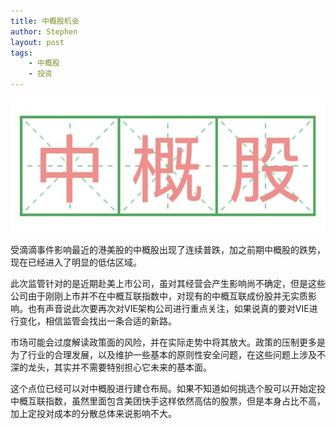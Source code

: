 ```yaml
---
title: 中概股机会
author: Stephen
layout: post
tags:
    - 中概股
    - 投资
---
```


<img src="/assets/imgs/202178.jpg" alt="china concept stocks" class="headimg" />

受滴滴事件影响最近的港美股的中概股出现了连续普跌，加之前期中概股的跌势，现在已经进入了明显的低估区域。



此次监管针对的是近期赴美上市公司，虽对其经营会产生影响尚不确定，但是这些公司由于刚刚上市并不在中概互联指数中，对现有的中概互联成份股并无实质影响。也有声音说此次要再次对VIE架构公司进行重点关注，如果说真的要对VIE进行变化，相信监管会找出一条合适的新路。



市场可能会过度解读政策面的风险，并在实际走势中将其放大。政策的压制更多是为了行业的合理发展，以及维护一些基本的原则性安全问题，在这些问题上涉及不深的龙头，其实并不需要特别担心它未来的基本面。



这个点位已经可以对中概股进行建仓布局。如果不知道如何挑选个股可以开始定投中概互联指数，虽然里面包含美团快手这样依然高估的股票，但是本身占比不高，加上定投对成本的分散总体来说影响不大。
